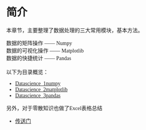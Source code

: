 # 简介

本章节，主要整理了数据处理的三大常用模块，基本方法。

<font face="仿宋">
数据的矩阵操作 —— Numpy<br>
数据的可视化操作 —— Matplotlib<br>
数据的快捷统计 —— Pandas<br>
</font>
<br>

<font face="微软雅黑">
以下为目录概览：

* [Datascience_1numpy](/01.Datascience/Datascience_1numpy.md) 
* [Datascience_2matplotlib](/01.Datascience/Datascience_2matplotlib.md) 
* [Datascience_3pandas](/01.Datascience/Datascience_3pandas.md) 

另外，对于零散知识也做了Excel表格总结
* [传送门](https://github.com/wan230114/PythonNote/raw/master/01.Datascience/Summary.xlsx)  
</font>